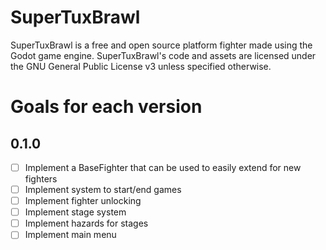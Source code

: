 # SuperTuxBrawl
SuperTuxBrawl is a free and open source platform fighter made using the Godot game engine.
SuperTuxBrawl's code and assets are licensed under the GNU General Public License v3 unless specified otherwise.
# Goals for each version
## 0.1.0
- [ ] Implement a BaseFighter that can be used to easily extend for new fighters
- [ ] Implement system to start/end games
- [ ] Implement fighter unlocking
- [ ] Implement stage system
- [ ] Implement hazards for stages
- [ ] Implement main menu
